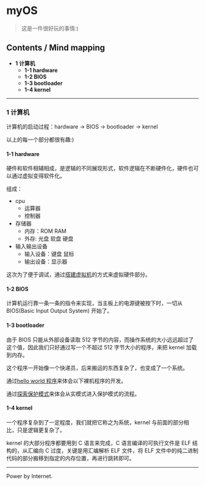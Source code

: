 # myOS
> 这是一件很好玩的事情:)

## Contents / Mind mapping
- **1 计算机**
  - **1-1 hardware**
  - **1-2 BIOS**
  - **1-3 bootloader**
  - **1-4 kernel**

---

### 1 计算机

计算机的启动过程：hardware -> BIOS -> bootloader -> kernel

以上的每一个部分都很有趣:)

#### 1-1 hardware

硬件和软件相辅相成，是逻辑的不同展现形式，软件逻辑在不断硬件化，硬件也可以通过虚拟变得软件化。

组成：
- cpu
  - 运算器
  - 控制器
- 存储器
  - 内存：ROM RAM
  - 外存: 光盘 软盘 硬盘
- 输入输出设备
  - 输入设备：键盘 鼠标
  - 输出设备：显示器

这次为了便于调试，通过[搭建虚拟机](build-virtual-pc.md)的方式来虚拟硬件部分。

#### 1-2 BIOS

计算机运行靠一条一条的指令来实现，当主板上的电源键被按下时，一切从 BIOS(Basic Input Output System) 开始了。

#### 1-3 bootloader

由于 BIOS 只能从外部设备读取 512 字节的内容，而操作系统的大小远远超过了这个值，因此我们只好通过写一个不超过 512 字节大小的程序，来把 kernel 加载到内存。

这个程序一开始像一个快递员，后来搬运的东西复杂了，也变成了一个系统。

通过[hello world 程序](hello-world.md)来体会以下裸机程序的开发。

通过[探索保护模式](protect-mode.md)来体会从实模式进入保护模式的流程。

#### 1-4 kernel

一个程序复杂到了一定程度，我们就把它称之为系统，kernel 与前面的部分相比，只是逻辑更复杂了。

kernel 的大部分程序都要用到 C 语言来完成，C 语言编译的可执行文件是 ELF 结构的，从汇编向 C 过度，关键是用汇编解析 ELF 文件，将 ELF 文件中的纯二进制代码的部分搬移到指定的内存位置，再进行跳转即可。



---
Power by Internet.
